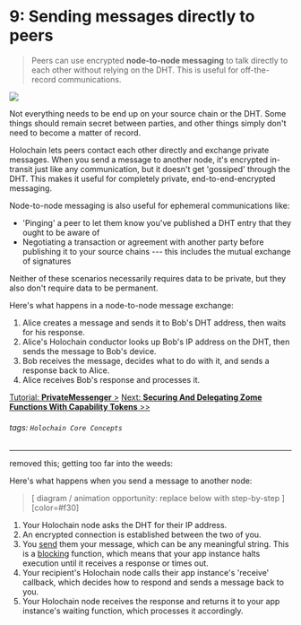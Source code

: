 # 9: Sending messages directly to peers

> Peers can use encrypted **node-to-node messaging** to talk directly to each other without relying on the DHT. This is useful for off-the-record communications.

![](https://i.imgur.com/Z1ShKBB.jpg)

Not everything needs to be end up on your source chain or the DHT. Some things should remain secret between parties, and other things simply don't need to become a matter of record.

Holochain lets peers contact each other directly and exchange private messages. When you send a message to another node, it's encrypted in-transit just like any communication, but it doesn't get 'gossiped' through the DHT. This makes it useful for completely private, end-to-end-encrypted messaging.

Node-to-node messaging is also useful for ephemeral communications like:

* 'Pinging' a peer to let them know you've published a DHT entry that they ought to be aware of
* Negotiating a transaction or agreement with another party before publishing it to your source chains --- this includes the mutual exchange of signatures

Neither of these scenarios necessarily requires data to be private, but they also don't require data to be permanent.

Here's what happens in a node-to-node message exchange:

1. Alice creates a message and sends it to Bob's DHT address, then waits for his response.
2. Alice's Holochain conductor looks up Bob's IP address on the DHT, then sends the message to Bob's device.
3. Bob receives the message, decides what to do with it, and sends a response back to Alice.
4. Alice receives Bob's response and processes it.

[Tutorial: **PrivateMessenger** >](#)
[Next: **Securing And Delegating Zome Functions With Capability Tokens** >>](../10_capability_tokens)

###### tags: `Holochain Core Concepts`

---

removed this; getting too far into the weeds:

Here's what happens when you send a message to another node:

> [ diagram / animation opportunity: replace below with step-by-step ]
> [color=#f30]

1. Your Holochain node asks the DHT for their IP address.
2. An encrypted connection is established between the two of you.
3. You [send](https://developer.holochain.org/api/latest/hdk/api/fn.send.html) them your message, which can be any meaningful string. This is a [blocking](https://en.wikipedia.org/wiki/Blocking_(computing)) function, which means that your app instance halts execution until it receives a response or times out.
4. Your recipient's Holochain node calls their app instance's 'receive' callback, which decides how to respond and sends a message back to you.
5. Your Holochain node receives the response and returns it to your app instance's waiting function, which processes it accordingly.

